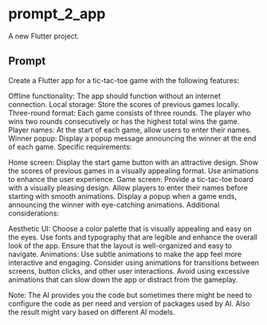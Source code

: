 # prompt_2_app

A new Flutter project.

## Prompt

Create a Flutter app for a tic-tac-toe game with the following features:

Offline functionality: The app should function without an internet connection.
Local storage: Store the scores of previous games locally.
Three-round format: Each game consists of three rounds. The player who wins two rounds consecutively or has the highest total wins the game.
Player names: At the start of each game, allow users to enter their names.
Winner popup: Display a popup message announcing the winner at the end of each game.
Specific requirements:

Home screen:
Display the start game button with an attractive design.
Show the scores of previous games in a visually appealing format.
Use animations to enhance the user experience.
Game screen:
Provide a tic-tac-toe board with a visually pleasing design.
Allow players to enter their names before starting with smooth animations.
Display a popup when a game ends, announcing the winner with eye-catching animations.
Additional considerations:

Aesthetic UI:
Choose a color palette that is visually appealing and easy on the eyes.
Use fonts and typography that are legible and enhance the overall look of the app.
Ensure that the layout is well-organized and easy to navigate.
Animations:
Use subtle animations to make the app feel more interactive and engaging.
Consider using animations for transitions between screens, button clicks, and other user interactions.
Avoid using excessive animations that can slow down the app or distract from the gameplay.

Note: The AI provides you the code but sometimes there might be need to configure the code as per need and version of packages used by AI. Also the result might vary based on different AI models.
